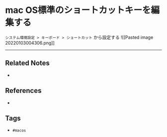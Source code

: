# mac OS標準のショートカットキーを編集する
`システム環境設定 > キーボード > ショートカット` から設定する
![[Pasted image 20220103004306.png]]

---
## Related Notes
- 

## References
- 

## Tags
- `#macos` 